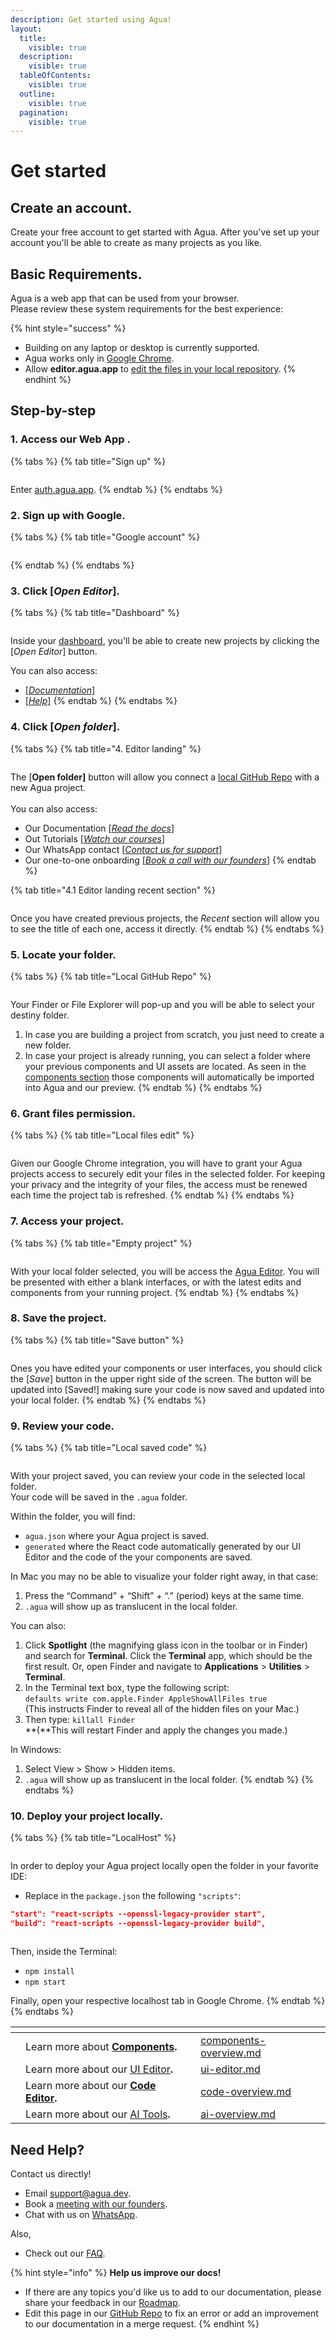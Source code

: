 ```yaml
---
description: Get started using Agua!
layout:
  title:
    visible: true
  description:
    visible: true
  tableOfContents:
    visible: true
  outline:
    visible: true
  pagination:
    visible: true
---
```


# Get started

## Create an account.

Create your free account to get started with Agua. After you've set up your account you'll be able to create as many projects as you like.



## Basic Requirements.

Agua is a web app that can be used from your browser.\
Please review these system requirements for the best experience:

{% hint style="success" %}
* Building on any laptop or desktop is currently supported.
* Agua works only in [Google Chrome](https://www.google.com/intl/es-419/chrome/).
* Allow **editor.agua.app** to [edit the files in your local repository](./#6.-grant-files-permission.).
{% endhint %}



## Step-by-step

### 1. Access our Web App .

{% tabs %}
{% tab title="Sign up" %}
<figure><img src="../../.gitbook/assets/auth_agua_app.png" alt=""><figcaption></figcaption></figure>

Enter [auth.agua.app](https://auth.agua.app/signin/).
{% endtab %}
{% endtabs %}

### &#x20;2. Sign up with Google.

{% tabs %}
{% tab title="Google account" %}
<figure><img src="../../.gitbook/assets/accounts_google_com.png" alt=""><figcaption></figcaption></figure>
{% endtab %}
{% endtabs %}

### 3.  Click \[_Open Editor_].

{% tabs %}
{% tab title="Dashboard" %}
<figure><img src="../../.gitbook/assets/console_agua_app.png" alt=""><figcaption></figcaption></figure>

Inside your [dashboard](https://console.agua.app/), you'll be able to create new projects by clicking the \[_Open Editor_] button.&#x20;

You can also access:

* \[[_Documentation_](https://docs.agua.dev/)]
* \[[_Help_](https://wa.me/12396883277)]
{% endtab %}
{% endtabs %}

### 4. Click \[_**Open folder**_**].**

{% tabs %}
{% tab title="4. Editor landing" %}
<figure><img src="../../.gitbook/assets/editor_agua_app.png" alt=""><figcaption></figcaption></figure>

The \[**Open folder]** button will allow you connect a [local GitHub Repo](https://docs.github.com/en/get-started/quickstart/hello-world) with a new Agua project.\
\
You can also access:

* Our Documentation \[[_Read the docs_](https://docs.agua.dev/)]
* Out Tutorials \[[_Watch our courses_](https://www.youtube.com/@aguafordevs)]
* Our WhatsApp contact \[[_Contact us for support_](https://wa.me/12396883277)]
* Our one-to-one onboarding \[[_Book a call with our founders_](https://agua.tools/meetings/developers/onboarding)]
{% endtab %}

{% tab title="4.1 Editor landing recent section" %}
<figure><img src="../../.gitbook/assets/editor_agua_app_recent.png" alt=""><figcaption></figcaption></figure>

Once you have created previous projects, the _Recent_ section will allow you to see the title of each one, access it directly.
{% endtab %}
{% endtabs %}

### 5. Locate your folder.

{% tabs %}
{% tab title="Local GitHub Repo" %}
<figure><img src="../../.gitbook/assets/editor_agua_app_select_folder (1).png" alt=""><figcaption></figcaption></figure>

Your Finder or File Explorer will pop-up and you will be able to select your destiny folder.&#x20;

1. In case you are building a project from scratch, you just need to create a new folder.
2. In case your project is already running, you can select a folder where your previous components and UI assets are located. As seen in the [components section](../../components/components-overview.md) those components will automatically be imported into Agua and our preview.
{% endtab %}
{% endtabs %}

### 6. Grant files permission.

{% tabs %}
{% tab title="Local files edit" %}
<figure><img src="../../.gitbook/assets/editor_agua_app_edit_files_access.png" alt=""><figcaption></figcaption></figure>

Given our Google Chrome integration, you will have to grant your Agua projects access to securely edit your files in the selected folder. For keeping your privacy and the integrity of your files, the access must be renewed each time the project tab is refreshed.
{% endtab %}
{% endtabs %}

### 7. Access your project.

{% tabs %}
{% tab title="Empty project" %}
<figure><img src="../../.gitbook/assets/editor_agua_app_empty_project.png" alt=""><figcaption></figcaption></figure>

With your local folder selected, you will be access the [Agua Editor](https://editor.agua.app/). You will be presented with either a blank interfaces, or with the latest edits and components from your running project.
{% endtab %}
{% endtabs %}

### 8. Save the project.

{% tabs %}
{% tab title="Save button" %}
<figure><img src="../../.gitbook/assets/editor_agua_app_saved.png" alt=""><figcaption></figcaption></figure>

Ones you have edited your components or user interfaces, you should click the \[_Save_] button in the upper right side of the screen. The button will be updated into \[Saved!] making sure your code is now saved and updated into your local folder.
{% endtab %}
{% endtabs %}

### 9. Review your code.

{% tabs %}
{% tab title="Local saved code" %}
<figure><img src="../../.gitbook/assets/editor_agua_app_saved_agua_code.png" alt=""><figcaption></figcaption></figure>

With your project saved, you can review your code in the selected local folder.\
Your code will be saved in the `.agua` folder.

Within the folder, you will find:

* `agua.json` where your Agua project is saved.
* `generated` where the React code automatically generated by our UI Editor and the code of the your components are saved.&#x20;



In Mac you may no be able to visualize your folder right away, in that case:&#x20;

1. Press the “Command” + “Shift” + “.” (period) keys at the same time.
2. `.agua` will show up as translucent in the local folder.

You can also:&#x20;

1. Click **Spotlight** (the magnifying glass icon in the toolbar or in Finder) and search for **Terminal**. Click the **Terminal** app, which should be the first result. Or, open Finder and navigate to **Applications** > **Utilities** > **Terminal**.
2. In the Terminal text box, type the following script:\
   `defaults write com.apple.Finder AppleShowAllFiles true`\
   (This instructs Finder to reveal all of the hidden files on your Mac.)
3. Then type: `killall Finder`\
   **(**This will restart Finder and apply the changes you made.)



In Windows:

1. Select View > Show > Hidden items.
2. `.agua` will show up as translucent in the local folder.
{% endtab %}
{% endtabs %}

### 10. Deploy your project locally.&#x20;

{% tabs %}
{% tab title="LocalHost" %}
<figure><img src="../../.gitbook/assets/Agua_Apple_Demo_LocalHost.png" alt=""><figcaption></figcaption></figure>

In order to deploy your Agua project locally open the folder in your favorite IDE:

* Replace in the `package.json` the following `"scripts"`:

```json
"start": "react-scripts --openssl-legacy-provider start",
"build": "react-scripts --openssl-legacy-provider build",
```

<figure><img src="../../.gitbook/assets/Agua_Apple_Demo_VS_Code.png" alt=""><figcaption></figcaption></figure>

Then, inside the Terminal:

* `npm install`
* `npm start`

Finally, open your respective localhost tab in Google Chrome.
{% endtab %}
{% endtabs %}



<table data-card-size="large" data-view="cards"><thead><tr><th></th><th></th><th></th><th data-hidden data-card-target data-type="content-ref"></th></tr></thead><tbody><tr><td></td><td>Learn more about <a href="../../components/components-overview.md"><strong>Components</strong></a><strong>.</strong></td><td></td><td><a href="../../components/components-overview.md">components-overview.md</a></td></tr><tr><td></td><td>Learn more about our <a href="../../fundamentals/ui-editor.md">UI Editor</a><strong>.</strong></td><td></td><td><a href="../../fundamentals/ui-editor.md">ui-editor.md</a></td></tr><tr><td></td><td>Learn more about our <a href="../../code-editor/code-overview.md"><strong>Code Editor</strong></a><strong>.</strong></td><td></td><td><a href="../../code-editor/code-overview.md">code-overview.md</a></td></tr><tr><td></td><td>Learn more about our <a href="../../code-editor/ai-overview.md">AI Tools</a><strong>.</strong></td><td></td><td><a href="../../code-editor/ai-overview.md">ai-overview.md</a></td></tr></tbody></table>



## Need Help?

Contact us directly!

* Email [support@agua.dev](mailto:support@agua.dev).
* Book a [meeting with our founders](https://agua.tools/meetings/developers/onboarding).
* Chat with us on [WhatsApp](https://wa.me/12396883277).

Also,

* Check out our [FAQ](../../help-and-community/faq.md).



{% hint style="info" %}
**Help us improve our docs!**

* If there are any topics you'd like us to add to our documentation, please share your feedback in our [Roadmap](https://roadmap.agua.app/).
* Edit this page in our [GitHub Repo](https://github.com/Agua-for-devs/agua-documentation) to fix an error or add an improvement to our documentation in a merge request.
{% endhint %}
